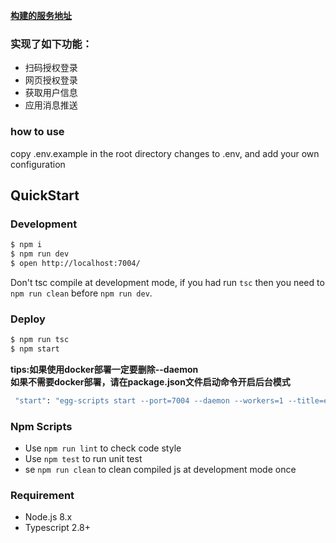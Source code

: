 **[构建的服务地址](https://work-wx.liubao.org.cn/)** 

### 实现了如下功能：
- 扫码授权登录
- 网页授权登录
- 获取用户信息
- 应用消息推送

### how to use
copy .env.example in the root directory changes to .env, and add your own configuration
## QuickStart

### Development

```bash
$ npm i
$ npm run dev
$ open http://localhost:7004/
```

Don't tsc compile at development mode, if you had run `tsc` then you need to `npm run clean` before `npm run dev`.

### Deploy

```bash
$ npm run tsc
$ npm start
```
<b>tips:如果使用docker部署一定要删除--daemon  
如果不需要docker部署，请在package.json文件启动命令开启后台模式</b>
```bash
 "start": "egg-scripts start --port=7004 --daemon --workers=1 --title=egg-server-work-wx"
```

### Npm Scripts

- Use `npm run lint` to check code style
- Use `npm test` to run unit test
- se `npm run clean` to clean compiled js at development mode once

### Requirement

- Node.js 8.x
- Typescript 2.8+
